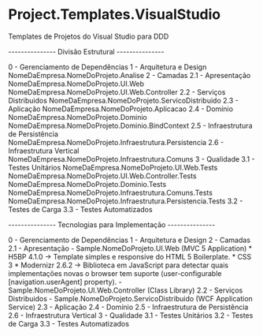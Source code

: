 Project.Templates.VisualStudio
==============================

Templates de Projetos do Visual Studio para DDD

--------------- Divisão Estrutural --------------- 

0 - Gerenciamento de Dependências
1 - Arquitetura e Design
	NomeDaEmpresa.NomeDoProjeto.Analise
2 - Camadas
2.1 - Apresentação
	NomeDaEmpresa.NomeDoProjeto.UI.Web
	NomeDaEmpresa.NomeDoProjeto.UI.Web.Controller
2.2 - Serviços Distribuidos
	NomeDaEmpresa.NomeDoProjeto.ServicoDistribuido
2.3 - Aplicação
	NomeDaEmpresa.NomeDoProjeto.Aplicacao
2.4 - Domínio
	NomeDaEmpresa.NomeDoProjeto.Dominio
	NomeDaEmpresa.NomeDoProjeto.Dominio.BindContext
2.5 - Infraestrutura de Persistência
	NomeDaEmpresa.NomeDoProjeto.Infraestrutura.Persistencia
2.6 - Infraestrutura Vertical
	NomeDaEmpresa.NomeDoProjeto.Infraestrutura.Comuns
3 - Qualidade
3.1 - Testes Unitários
	NomeDaEmpresa.NomeDoProjeto.UI.Web.Tests
	NomeDaEmpresa.NomeDoProjeto.UI.Web.Controller.Tests
	NomeDaEmpresa.NomeDoProjeto.Dominio.Tests
	NomeDaEmpresa.NomeDoProjeto.Infraestrutura.Comuns.Tests
	NomeDaEmpresa.NomeDoProjeto.Infraestrutura.Persistencia.Tests
3.2 - Testes de Carga
3.3 - Testes Automatizados

--------------- Tecnologias para Implementação ---------------

0 - Gerenciamento de Dependências
1 - Arquitetura e Design
2 - Camadas
2.1 - Apresentação
		- Sample.NomeDoProjeto.UI.Web (MVC 5 Application)
			* H5BP 4.1.0 -> Template simples e responsive do HTML 5 Boilerplate.
			* CSS 3
			* Modernizr 2.6.2 -> Biblioteca em JavaScript para detectar quais implementações novas o browser tem suporte (user-configurable [navigation.userAgent] property).
		- Sample.NomeDoProjeto.UI.Web.Controller (Class Library)
2.2 - Serviços Distribuidos
		- Sample.NomeDoProjeto.ServicoDistribuido (WCF Application Service)
2.3 - Aplicação
2.4 - Domínio
2.5 - Infraestrutura de Persistência
2.6 - Infraestrutura Vertical
3 - Qualidade
3.1 - Testes Unitários
3.2 - Testes de Carga
3.3 - Testes Automatizados
